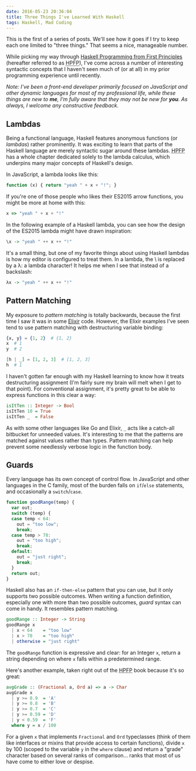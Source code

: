 ```yaml
---
date: 2016-05-23 20:36:04
title: Three Things I've Learned With Haskell
tags: Haskell, Mad Coding
---
```


This is the first of a series of posts. We'll see how it goes if I try to keep each one limited to "three things." That seems a nice, manageable number.

While picking my way through [Haskell Programming from First Principles] (hereafter referred to as <abbr title="Haskell Programming from First Principles">HPFP</abbr>), I've come across a number of interesting syntactic concepts that I haven't seen much of (or at all) in my prior programming experience until recently.

_Note: I've been a front-end developer primarily focused on JavaScript and other dynamic languages for most of my professional life, while these things are new to **me**, I'm fully aware that they may not be new for **you**. As always, I welcome any constructive feedback._

  [Haskell Programming from First Principles]: http://haskellbook.com

## Lambdas

Being a functional language, Haskell features anonymous functions (or _lambdas_) rather prominently. It was exciting to learn that parts of the Haskell language are merely syntactic sugar around these lambdas. <abbr title="Haskell Programming from First Principles">HPFP</abbr> has a whole chapter dedicated solely to the lambda calculus, which underpins many major concepts of Haskell's design.

In JavaScript, a lambda looks like this:

```javascript
function (x) { return "yeah " + x + "!"; }
```

If you're one of those people who likes their ES2015 arrow functions, you might be more at home with this:

```javascript
x => "yeah " + x + "!"
```

In the following example of a Haskell lambda, you can see how the design of the ES2015 lambda might have drawn inspiration:

```haskell
\x -> "yeah " ++ x ++ "!"
```

It's a small thing, but one of my favorite things about using Haskell lambdas is how my editor is configured to treat them. In a lambda, the \\ is replaced by a λ: a lambda character! It helps me when I see that instead of a backslash:

```haskell
λx -> "yeah " ++ x ++ "!"
```

## Pattern Matching

My exposure to _pattern matching_ is totally backwards, because the first time I saw it was in some [Elixir] code. However, the Elixir examples I've seen tend to use pattern matching with destructuring variable binding:

```elixir
{x, y} = {1, 2}  # {1, 2}
x  # 1
y  # 2

[h | _] = [1, 2, 3]  # [1, 2, 3]
h  # 1
```

I haven't gotten far enough with my Haskell learning to know how it treats destructuring assignment (I'm fairly sure my brain will melt when I get to that point). For conventional assignment, it's pretty great to be able to express functions in this clear a way:

```haskell
isItTen :: Integer -> Bool
isItTen 10 = True
isItTen _  = False
```

As with some other languages like Go and Elixir, `_` acts like a catch-all bitbucket for unneeded values. It's interesting to me that the patterns are matched against values rather than types. Pattern matching can help prevent some needlessly verbose logic in the function body.

  [Elixir]: http://elixir-lang.org

## Guards

Every language has its own concept of control flow. In JavaScript and other languages in the C family, most of the burden falls on `if`/`else` statements, and occasionally a `switch`/`case`.

```javascript
function goodRange(temp) {
  var out;
  switch (temp) {
  case temp < 64:
    out = "too low";
    break;
  case temp > 78:
    out = "too high";
    break;
  default:
    out = "just right";
    break;
  }
  return out;
}
```

Haskell also has an `if-then-else` pattern that you can use, but it only supports two possible outcomes. When writing a function definition, especially one with more than two possible outcomes, _guard_ syntax can come in handy. It resembles pattern matching.

```haskell
goodRange :: Integer -> String
goodRange x
  | x < 64    = "too low"
  | x > 78    = "too high"
  | otherwise = "just right"
```

The `goodRange` function is expressive and clear: for an Integer `x`, return a string depending on where `x` falls within a predetermined range.

Here's another example, taken right out of the <abbr title="Haskell Programming from First Principles">HPFP</abbr> book because it's so great:

```haskell
avgGrade :: (Fractional a, Ord a) => a -> Char
avgGrade x
  | y >= 0.9  = 'A'
  | y >= 0.8  = 'B'
  | y >= 0.7  = 'C'
  | y >= 0.59 = 'D'
  | y < 0.59  = 'F'
  where y = x / 100
```

For a given `x` that implements `Fractional` and `Ord` typeclasses (think of them like interfaces or mixins that provide access to certain functions), divide `x` by 100 (scoped to the variable `y` in the `where` clause) and return a "grade" character based on several ranks of comparison... ranks that most of us have come to either love or despise.
